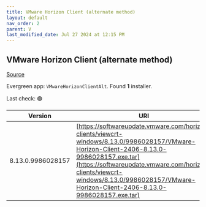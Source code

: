 ```yaml
---
title: VMware Horizon Client (alternate method)
layout: default
nav_order: 2
parent: V
last_modified_date: Jul 27 2024 at 12:15 PM
---
```


## VMware Horizon Client (alternate method)

[Source](https://docs.vmware.com/en/VMware-Horizon-Client/index.html)

Evergreen app: `VMwareHorizonClientAlt`. Found **1** installer.

Last check: 🟢

| Version           | URI                                                                                                                                                                                                                                                                                  |
| ----------------- | ------------------------------------------------------------------------------------------------------------------------------------------------------------------------------------------------------------------------------------------------------------------------------------ |
| 8.13.0.9986028157 | [https://softwareupdate.vmware.com/horizon-clients/viewcrt-windows/8.13.0/9986028157/VMware-Horizon-Client-2406-8.13.0-9986028157.exe.tar](https://softwareupdate.vmware.com/horizon-clients/viewcrt-windows/8.13.0/9986028157/VMware-Horizon-Client-2406-8.13.0-9986028157.exe.tar) |
